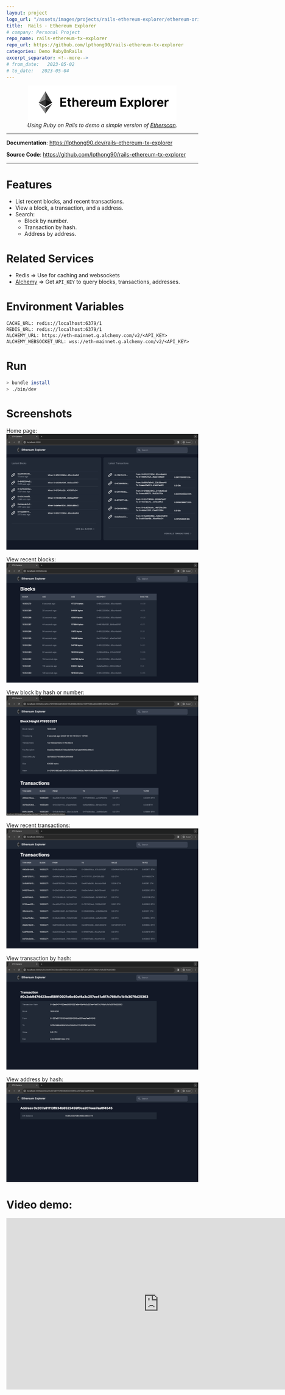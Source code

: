 ```yaml
---
layout: project
logo_url: "/assets/images/projects/rails-ethereum-explorer/ethereum-original.svg"
title:  Rails - Ethereum Explorer
# company: Personal Project
repo_name: rails-ethereum-tx-explorer
repo_url: https://github.com/lpthong90/rails-ethereum-tx-explorer
categories: Demo RubyOnRails
excerpt_separator: <!--more-->
# from_date:   2023-05-02
# to_date:   2023-05-04
---
```


<p align="center">
  <a href="/projects/099986-rails-ethereum-explorer.html">
    <img class="project-thumnail" src="/assets/images/projects/rails-ethereum-explorer/img.png" alt="Rails Ethereum Explorer">
  </a>
  <br>
  <em>Using Ruby on Rails to demo a simple version of <a href="https://etherscan.io/" target="_blank">Etherscan</a>.</em>
</p>
<!--more-->

---

**Documentation**: <a href="https://lpthong90.dev/rails-ethereum-tx-explorer" target="_blank">https://lpthong90.dev/rails-ethereum-tx-explorer</a>

**Source  Code**: <a href="https://github.com/lpthong90/rails-ethereum-tx-explorer" target="_blank">https://github.com/lpthong90/rails-ethereum-tx-explorer</a>

---


# Features
- List recent blocks, and recent transactions.
- View a block, a transaction, and a address.
- Search:
  - Block by number.
  - Transaction by hash.
  - Address by address.

# Related Services
- Redis => Use for caching and websockets
- [Alchemy](https://www.alchemy.com/) => Get `API_KEY` to query blocks, transactions, addresses.

# Environment Variables
```
CACHE_URL: redis://localhost:6379/1
REDIS_URL: redis://localhost:6379/1
ALCHEMY_URL: https://eth-mainnet.g.alchemy.com/v2/<API_KEY>
ALCHEMY_WEBSOCKET_URL: wss://eth-mainnet.g.alchemy.com/v2/<API_KEY>
```

# Run
``` bash
> bundle install
> ./bin/dev
```

# Screenshots

Home page:
<img src="/assets/images/projects/rails-ethereum-explorer/screenshots/home.png" alt="Home">

View recent blocks:
<img src="/assets/images/projects/rails-ethereum-explorer/screenshots/blocks.png" alt="Blocks">

View block by hash or number:
<img src="/assets/images/projects/rails-ethereum-explorer/screenshots/block.png" alt="Block">

View recent transactions:
<img src="/assets/images/projects/rails-ethereum-explorer/screenshots/transactions.png" alt="Transactions">

View transaction by hash:
<img src="/assets/images/projects/rails-ethereum-explorer/screenshots/transaction.png" alt="Transaction">

View address by hash:
<img src="/assets/images/projects/rails-ethereum-explorer/screenshots/address.png" alt="Address">


# Video demo:

<p align="center">
    <iframe width="800" height="450" src="https://www.youtube.com/embed/si-zVREI_jw?si=9hBeEZqzt74KSXV9" title="YouTube video player" frameborder="0" allow="accelerometer; autoplay; clipboard-write; encrypted-media; gyroscope; picture-in-picture; web-share" allowfullscreen></iframe>
</p>